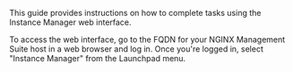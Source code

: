 
This guide provides instructions on how to complete tasks using the Instance Manager web interface. 

To access the web interface, go to the FQDN for your NGINX Management Suite host in a web browser and log in. Once you're logged in, select "Instance Manager" from the Launchpad menu.

<!-- Do not remove. Keep this code at the bottom of the include -->
<!-- DOCS-1051 -->